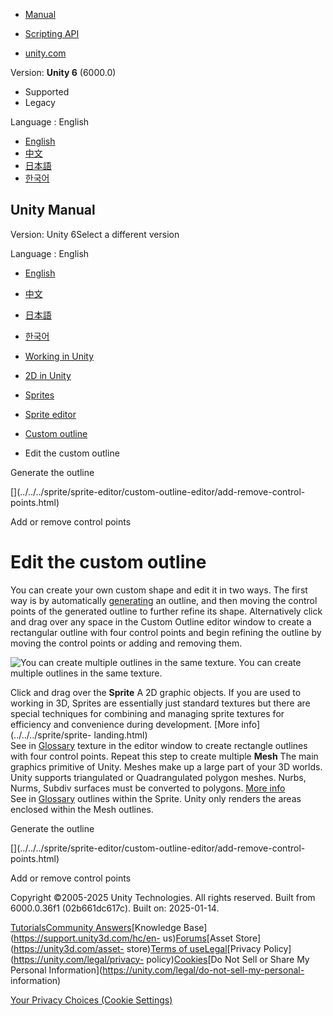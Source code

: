 [](https://docs.unity3d.com)

  * [Manual](../Manual/index.html)
  * [Scripting API](../ScriptReference/index.html)

  * [unity.com](https://unity.com/)

Version: **Unity 6** (6000.0)

  * Supported
  * Legacy

Language : English

  * [English](/Manual/sprite/sprite-editor/custom-outline-editor/edit-custom-outline.html)
  * [中文](/cn/current/Manual/sprite/sprite-editor/custom-outline-editor/edit-custom-outline.html)
  * [日本語](/ja/current/Manual/sprite/sprite-editor/custom-outline-editor/edit-custom-outline.html)
  * [한국어](/kr/current/Manual/sprite/sprite-editor/custom-outline-editor/edit-custom-outline.html)

[](https://docs.unity3d.com)

## Unity Manual

Version: Unity 6Select a different version

Language : English

  * [English](/Manual/sprite/sprite-editor/custom-outline-editor/edit-custom-outline.html)
  * [中文](/cn/current/Manual/sprite/sprite-editor/custom-outline-editor/edit-custom-outline.html)
  * [日本語](/ja/current/Manual/sprite/sprite-editor/custom-outline-editor/edit-custom-outline.html)
  * [한국어](/kr/current/Manual/sprite/sprite-editor/custom-outline-editor/edit-custom-outline.html)

  * [Working in Unity](../../../working-in-unity.html)
  * [2D in Unity](../../../Unity2D.html)
  * [Sprites](../../../sprite/sprite-landing.html)
  * [Sprite editor](../../../sprite/sprite-editor/sprite-editor-landing.html)
  * [Custom outline](../../../sprite/sprite-editor/custom-outline-editor/custom-outline-editor-landing.html)
  * Edit the custom outline

[](../../../sprite/sprite-editor/custom-outline-editor/generate-outline.html)

Generate the outline

[](../../../sprite/sprite-editor/custom-outline-editor/add-remove-control-
points.html)

Add or remove control points

# Edit the custom outline

You can create your own custom shape and edit it in two ways. The first way is
by automatically [generating](generate-outline.html) an outline, and then
moving the control points of the generated outline to further refine its
shape. Alternatively click and drag over any space in the Custom Outline
editor window to create a rectangular outline with four control points and
begin refining the outline by moving the control points or adding and removing
them.

![You can create multiple outlines in the same
texture.](../../../../uploads/Main/2DCustomOutline_2.png) You can create
multiple outlines in the same texture.

Click and drag over the **Sprite** A 2D graphic objects. If you are used to
working in 3D, Sprites are essentially just standard textures but there are
special techniques for combining and managing sprite textures for efficiency
and convenience during development. [More info](../../../sprite/sprite-
landing.html)  
See in [Glossary](../../../Glossary.html#Sprite) texture in the editor window
to create rectangle outlines with four control points. Repeat this step to
create multiple **Mesh** The main graphics primitive of Unity. Meshes make up
a large part of your 3D worlds. Unity supports triangulated or Quadrangulated
polygon meshes. Nurbs, Nurms, Subdiv surfaces must be converted to polygons.
[More info](../../../mesh.html)  
See in [Glossary](../../../Glossary.html#Mesh) outlines within the Sprite.
Unity only renders the areas enclosed within the Mesh outlines.

[](../../../sprite/sprite-editor/custom-outline-editor/generate-outline.html)

Generate the outline

[](../../../sprite/sprite-editor/custom-outline-editor/add-remove-control-
points.html)

Add or remove control points

Copyright ©2005-2025 Unity Technologies. All rights reserved. Built from
6000.0.36f1 (02b661dc617c). Built on: 2025-01-14.

[Tutorials](https://learn.unity.com/)[Community
Answers](https://answers.unity3d.com)[Knowledge
Base](https://support.unity3d.com/hc/en-
us)[Forums](https://forum.unity3d.com)[Asset Store](https://unity3d.com/asset-
store)[Terms of
use](https://docs.unity3d.com/Manual/TermsOfUse.html)[Legal](https://unity.com/legal)[Privacy
Policy](https://unity.com/legal/privacy-
policy)[Cookies](https://unity.com/legal/cookie-policy)[Do Not Sell or Share
My Personal Information](https://unity.com/legal/do-not-sell-my-personal-
information)

[Your Privacy Choices (Cookie Settings)](javascript:void\(0\);)

